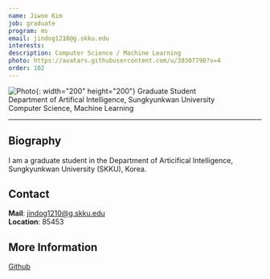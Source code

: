 ```yaml
---
name: Jiwoo Kim
job: graduate
program: ms
email: jindog1210@g.skku.edu
interests:
description: Computer Science / Machine Learning
photo: https://avatars.githubusercontent.com/u/38307790?v=4
order: 102
---
```


![Photo](https://avatars.githubusercontent.com/u/38307790?v=4){: width="200" height="200"}
Graduate Student<br>Department of Artifical Intelligence, Sungkyunkwan University<br />Computer Science, Machine Learning

<hr>

## Biography
I am a graduate student in the Department of Articifical Intelligence, Sungkyunkwan University (SKKU), Korea.

## Contact
**Mail**:   jindog1210@g.skku.edu<br>
**Location**: 85453

## More Information
[Github](https://github.com/JiwooKimAR)
